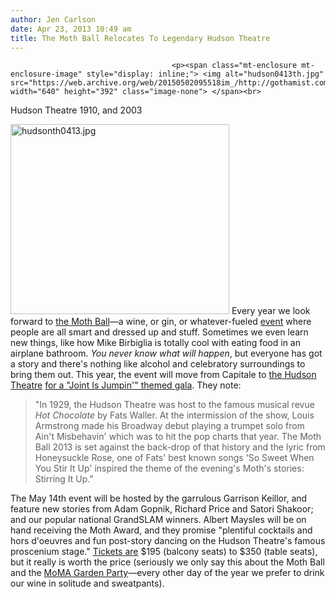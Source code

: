 ```yaml
---
author: Jen Carlson
date: Apr 23, 2013 10:49 am
title: The Moth Ball Relocates To Legendary Hudson Theatre
---
```


	
										<p><span class="mt-enclosure mt-enclosure-image" style="display: inline;"> <img alt="hudson0413th.jpg" src="https://web.archive.org/web/20150502095518im_/http://gothamist.com/attachments/arts_jen/hudson0413th.jpg" width="640" height="392" class="image-none"> </span><br>
<span class="photo_caption">Hudson Theatre 1910, and 2003</span></p>

<p><span class="mt-enclosure mt-enclosure-image" style="display: inline;"> <img alt="hudsonth0413.jpg" src="https://web.archive.org/web/20150502095518im_/http://gothamist.com/attachments/arts_jen/hudsonth0413.jpg" width="350" height="304" class="image-right"> </span>Every year we look forward to <a href="https://web.archive.org/web/20150502095518/http://gothamist.com/tags/themothball">the Moth Ball</a>&#x2014;a wine, or gin, or whatever-fueled <a href="https://web.archive.org/web/20150502095518/http://gothamist.com/2013/01/23/best_fancy_annual_events_in_nyc.php">event</a> where people are all smart and dressed up and stuff. Sometimes we even learn new things, like how Mike Birbiglia is totally cool with eating food in an airplane bathroom. <em>You never know what will happen</em>, but everyone has got a story and there&apos;s nothing like alcohol and celebratory surroundings to bring them out. This year, the event will move from Capitale to <a href="https://web.archive.org/web/20150502095518/http://en.wikipedia.org/wiki/Hudson_Theatre">the Hudson Theatre</a> <a href="https://web.archive.org/web/20150502095518/http://themoth.org/posts/the-joint-is-jumpin-the-moth-ball-2013-is-here">for a &quot;Joint Is Jumpin&apos;&quot; themed gala</a>. They note:</p>

<blockquote>&quot;In 1929, the Hudson Theatre was host to the famous musical revue <em>Hot Chocolate</em> by Fats Waller. At the intermission of the show, Louis Armstrong made his Broadway debut playing a trumpet solo from Ain&apos;t Misbehavin&apos; which was to hit the pop charts that year. The Moth Ball 2013 is set against the back-drop of that history and the lyric from Honeysuckle Rose, one of Fats&apos; best known songs &apos;So Sweet When You Stir It Up&apos; inspired the theme of the evening&apos;s Moth&apos;s stories: Stirring It Up.&quot;</blockquote>

<p>The May 14th event will be hosted by the garrulous Garrison Keillor, and feature new stories from Adam Gopnik, Richard Price and Satori Shakoor; and our popular national GrandSLAM winners. Albert Maysles will be on hand receiving the Moth Award, and they promise &quot;plentiful cocktails and hors d&apos;oeuvres and fun post-story dancing on the Hudson Theatre&apos;s famous proscenium stage.&quot; <a href="https://web.archive.org/web/20150502095518/http://themoth.org/posts/the-joint-is-jumpin-the-moth-ball-2013-is-here">Tickets are</a> $195 (balcony seats) to $350 (table seats), but it really is worth the price (seriously we only say this about the Moth Ball and the <a href="https://web.archive.org/web/20150502095518/http://gothamist.com/2013/04/22/momas_garden_party_will_honor_mayor.php">MoMA Garden Party</a>&#x2014;every other day of the year we prefer to drink our wine in solitude and sweatpants).</p>					
										
									
				